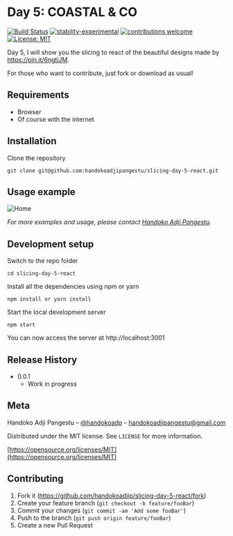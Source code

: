 # Day 5: COASTAL & CO

[![Build Status](https://travis-ci.org/dwyl/esta.svg?branch=master)](https://github.com/handokoadjip/slicing-day-5-react)
[![stability-experimental](https://img.shields.io/badge/stability-experimental-orange.svg)](https://github.com/handokoadjip/slicing-day-5-react)
[![contributions welcome](https://img.shields.io/badge/contributions-welcome-brightgreen.svg?style=flat)](https://github.com/handokoadjip/slicing-day-5-react/fork)
[![License: MIT](https://img.shields.io/badge/License-MIT-yellow.svg)](https://opensource.org/licenses/MIT)

Day 5, I will show you the slicing to react of the beautiful designs made by https://pin.it/6ngtiJM.

For those who want to contribute, just fork or download as usual!

## Requirements

- Browser
- Of course with the internet

## Installation

Clone the repository

    git clone git@github.com:handokoadjipangestu/slicing-day-5-react.git

## Usage example

![Home](https://bebaskripsi.000webhostapp.com/slicing-day-5/home.png)

_For more examples and usage, please contact [Handoko Adji Pangestu](https://www.instagram.com/handokoadp/)._

## Development setup

Switch to the repo folder

    cd slicing-day-5-react

Install all the dependencies using npm or yarn

    npm install or yarn install

Start the local development server

    npm start

You can now access the server at http://localhost:3001

## Release History

- 0.0.1
  - Work in progress

## Meta

Handoko Adji Pangestu – [@handokoadp](https://www.instagram.com/handokoadp/) – handokoadjipangestu@gmail.com

Distributed under the MIT license. See `LICENSE` for more information.

[https://opensource.org/licenses/MIT](https://opensource.org/licenses/MIT)

## Contributing

1. Fork it (<https://github.com/handokoadjip/slicing-day-5-react/fork>)
2. Create your feature branch (`git checkout -b feature/fooBar`)
3. Commit your changes (`git commit -am 'Add some fooBar'`)
4. Push to the branch (`git push origin feature/fooBar`)
5. Create a new Pull Request
